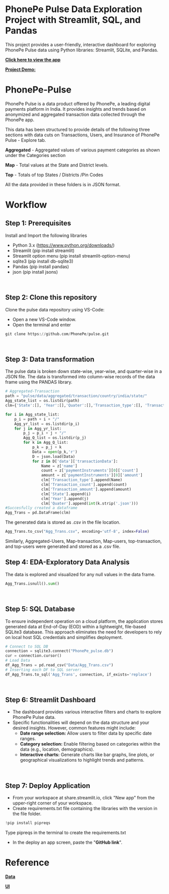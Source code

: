 # PhonePe Pulse Data Exploration Project with Streamlit, SQL, and Pandas
This project provides a user-friendly, interactive dashboard for exploring PhonePe Pulse data using Python libraries: Streamlit, SQLite, and Pandas.

[**Click here to view the app**](https://phonepe-pulse-guvi.streamlit.app/) 

[**Project Demo:**](https://www.linkedin.com/posts/aishwarya-velmurugan_hi-everyone-im-excited-to-share-my-latest-activity-7177355823961051136-r7Uz?utm_source=share&utm_medium=member_desktop)
<br>

# PhonePe-Pulse
PhonePe Pulse is a data product offered by PhonePe, a leading digital payments platform in India. It provides insights and trends based on anonymized and aggregated transaction data collected through the PhonePe app.   


This data has been structured to provide details of the following three sections with data cuts on Transactions, Users, and Insurance of PhonePe Pulse - Explore tab.

**Aggregated** - Aggregated values of various payment categories as shown under the Categories section


**Map** - Total values at the State and District levels.


**Top** - Totals of top States / Districts /Pin Codes


All the data provided in these folders is in JSON format.
<br>

# Workflow
## Step 1: Prerequisites
Install and Import the following libraries
- Python 3.x (https://www.python.org/downloads/)
- Streamlit (pip install streamlit)
- Streamlit option menu (pip install streamlit-option-menu)
- sqlite3 (pip install db-sqlite3)
- Pandas (pip install pandas)
- json (pip install jsons)   
<br>

## Step 2: Clone this repository
Clone the pulse data repository using VS-Code:
- Open a new VS-Code window.
- Open the terminal and enter
```python
git clone https://github.com/PhonePe/pulse.git
```
<br>  

## Step 3: Data transformation
The pulse data is broken down state-wise, year-wise, and quarter-wise in a JSON file. The data is transformed into column-wise records of the data frame using the PANDAS library.
```python
# Aggregated-Transaction
path = "pulse/data/aggregated/transaction/country/india/state/"
Agg_state_list = os.listdir(path)
clm={'State':[], 'Year':[],'Quater':[],'Transaction_type':[], 'Transaction_count':[], 'Transaction_amount':[]}

for i in Agg_state_list:
    p_i = path + i + "/"
    Agg_yr_list = os.listdir(p_i)
    for j in Agg_yr_list:
        p_j = p_i + j + "/"
        Agg_Q_list = os.listdir(p_j)
        for k in Agg_Q_list:
            p_k = p_j + k
            Data = open(p_k,'r')
            D = json.load(Data)
            for z in D['data']['transactionData']:
                Name = z['name']
                count = z['paymentInstruments'][0]['count']
                amount = z['paymentInstruments'][0]['amount']
                clm['Transaction_type'].append(Name)
                clm['Transaction_count'].append(count)
                clm['Transaction_amount'].append(amount)
                clm['State'].append(i)
                clm['Year'].append(j)
                clm['Quater'].append(int(k.strip('.json')))
#Succesfully created a dataframe
Agg_Trans = pd.DataFrame(clm)
```
The generated data is stored as .csv in the file location.
```python
Agg_Trans.to_csv("Agg_Trans.csv", encoding='utf-8', index=False)
```
Similarly, Aggregated-Users, Map-transaction, Map-users, top-transaction, and top-users were generated and stored as a .csv file.
 <br>

## Step 4: EDA-Exploratory Data Analysis
The data is explored and visualized for any null values in the data frame. 
```python
Agg_Trans.isnull().sum()
```
 <br>  

## Step 5: SQL Database
To ensure independent operation on a cloud platform, the application stores generated data at End-of-Day (EOD) within a lightweight, file-based SQLite3 database. This approach eliminates the need for developers to rely on local host SQL credentials and simplifies deployment.
```python
# Connect to SQL DB
connection = sqlite3.connect("PhonePe_pulse.db")
cur = connection.cursor()
# Load Data
df_Agg_Trans = pd.read_csv("Data/Agg_Trans.csv")
# Inserting each DF to SQL server:
df_Agg_Trans.to_sql('Agg_Trans', connection, if_exists='replace')
```
 <br>  

## Step 6: Streamlit Dashboard
- The dashboard provides various interactive filters and charts to explore PhonePe Pulse data.
- Specific functionalities will depend on the data structure and your desired insights. However, common features might include:
    - **Date range selection:** Allow users to filter data by specific date ranges.
    - **Category selection:** Enable filtering based on categories within the data (e.g., location, demographics).
    - **Interactive charts:** Generate charts like bar graphs, line plots, or geographical visualizations to highlight trends and patterns.
<br>

## Step 7: Deploy Application
- From your workspace at share.streamlit.io, click "New app" from the upper-right corner of your workspace.
- Create requirements.txt file containing the libraries with the version in the file folder.
```python
!pip install pipreqs
```
Type pipreqs in the terminal to create the requirements.txt
- In the deploy an app screen, paste the "**GitHub link**".

# Reference
[**Data**](https://github.com/PhonePe/pulse.git)

[**UI**](https://www.phonepe.com/pulse/explore/transaction/2023/4/)   
